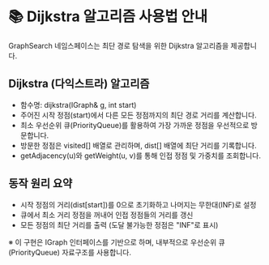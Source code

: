 # 📚 Dijkstra 알고리즘 사용법 안내

GraphSearch 네임스페이스는 최단 경로 탐색을 위한 Dijkstra 알고리즘을 제공합니다.

## Dijkstra (다익스트라) 알고리즘
- 함수명: dijkstra(IGraph& g, int start)
- 주어진 시작 정점(start)에서 다른 모든 정점까지의 최단 경로 거리를 계산합니다.
- 최소 우선순위 큐(PriorityQueue)를 활용하여 가장 가까운 정점을 우선적으로 방문합니다.
- 방문한 정점은 visited[] 배열로 관리하며, dist[] 배열에 최단 거리를 기록합니다.
- getAdjacency(u)와 getWeight(u, v)를 통해 인접 정점 및 가중치를 조회합니다.

## 동작 원리 요약
- 시작 정점의 거리(dist[start])를 0으로 초기화하고 나머지는 무한대(INF)로 설정
- 큐에서 최소 거리 정점을 꺼내어 인접 정점들의 거리를 갱신
- 모든 정점의 최단 거리를 출력 (도달 불가능한 정점은 "INF"로 표시)

※ 이 구현은 IGraph 인터페이스를 기반으로 하며,
   내부적으로 우선순위 큐(PriorityQueue) 자료구조를 사용합니다.
